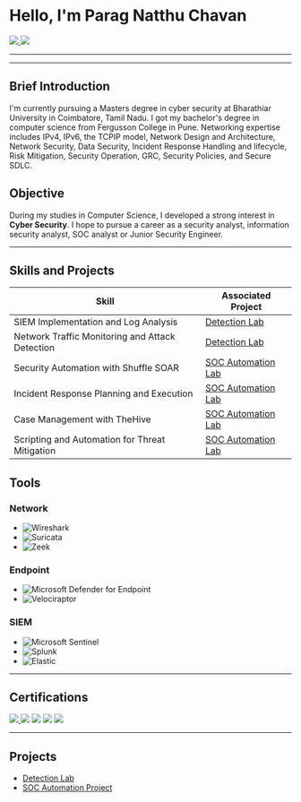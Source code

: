 # Hello, I'm Parag Natthu Chavan  

<a href="https://www.linkedin.com/in/chavan-parag/">
  <img src="https://img.shields.io/badge/-LinkedIn-0072b1?&style=for-the-badge&logo=linkedin&logoColor=yellow" />
</a>

<a href="https://tryhackme.com/p/Whoiscybok">
  <img src="https://img.shields.io/badge/-TryHackMe-0072b1?&style=for-the-badge&logo=tryhackme&logoColor=yellow" />
</a>

---


---

## Brief Introduction

I'm currently pursuing a Masters degree in cyber security at Bharathiar University in Coimbatore, Tamil Nadu.
I got my bachelor's degree in computer science from Fergusson College in Pune.
Networking expertise includes IPv4, IPv6, the TCPIP model, Network Design and Architecture, Network Security, Data Security, Incident Response Handling and lifecycle, Risk Mitigation, Security Operation, GRC, Security Policies, and Secure SDLC.


## Objective

During my studies in Computer Science, I developed a strong interest in **Cyber Security**. I hope to pursue a career as a security analyst, information security analyst, SOC analyst or Junior Security Engineer.

---

## Skills and Projects

| Skill                                         | Associated Project                               |
|-----------------------------------------------|--------------------------------------------------|
| SIEM Implementation and Log Analysis          | [Detection Lab](https://google.com)              |
| Network Traffic Monitoring and Attack Detection | [Detection Lab](https://google.com)              |
| Security Automation with Shuffle SOAR         | [SOC Automation Lab](#)                          |
| Incident Response Planning and Execution      | [SOC Automation Lab](#)                          |
| Case Management with TheHive                  | [SOC Automation Lab](#)                          |
| Scripting and Automation for Threat Mitigation | [SOC Automation Lab](#)                          |

## Tools

### Network
- ![Wireshark](https://img.shields.io/badge/-Wireshark-ff69b4?&style=for-the-badge&logo=Wireshark&logoColor=white)
- ![Suricata](https://img.shields.io/badge/-Suricata-87ceeb?&style=for-the-badge&logo=Suricata&logoColor=white)
- ![Zeek](https://img.shields.io/badge/-Zeek-8a2be2?&style=for-the-badge&logo=Zeek&logoColor=white)

### Endpoint
- ![Microsoft Defender for Endpoint](https://img.shields.io/badge/-Microsoft_Defender_for_Endpoint-00FA9A?&style=for-the-badge&logo=Microsoft&logoColor=white)
- ![Velociraptor](https://img.shields.io/badge/-Velociraptor-9400D3?&style=for-the-badge&logo=Velociraptor&logoColor=white)

### SIEM
- ![Microsoft Sentinel](https://img.shields.io/badge/-Microsoft_Sentinel-1e90ff?&style=for-the-badge&logo=Microsoft&logoColor=white)
- ![Splunk](https://img.shields.io/badge/-Splunk-2F4F4F?&style=for-the-badge&logo=Splunk&logoColor=white)
- ![Elastic](https://img.shields.io/badge/-Elastic-8B4513?&style=for-the-badge&logo=Elastic&logoColor=white)

---

## Certifications

<div>
<a href="https://learn.isc2.org/d2l/lp/profile/">
  <img src="https://img.shields.io/badge/-(ISC)²_Certified-FF6347?&style=for-the-badge&logo=ISC2&logoColor=white" />
</a>
  <img src="https://img.shields.io/badge/-Network%2B-4169E1?&style=for-the-badge&logo=CompTIA&logoColor=white" />
  <img src="https://img.shields.io/badge/-A%2B-808080?&style=for-the-badge&logo=CompTIA&logoColor=white" />
  <img src="https://img.shields.io/badge/-CDSA-008000?&style=for-the-badge&logoColor=white" />
  <img src="https://img.shields.io/badge/-CCD-0000CD?&style=for-the-badge&logoColor=white" />
</div>

---

## Projects

- [Detection Lab](https://google.com)
- [SOC Automation Project](#)
